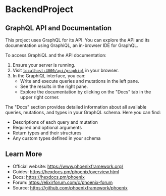 # BackendProject

## GraphQL API and Documentation

This project uses GraphQL for its API. You can explore the API and its documentation using GraphiQL, an in-browser IDE for GraphQL.

To access GraphiQL and the API documentation:

1. Ensure your server is running.
2. Visit [`localhost:4000/api/graphiql`](http://localhost:4000/api/graphiql) in your browser.
3. In the GraphiQL interface, you can:
   - Write and execute queries and mutations in the left pane.
   - See the results in the right pane.
   - Explore the documentation by clicking on the "Docs" tab in the upper right corner.

The "Docs" section provides detailed information about all available queries, mutations, and types in your GraphQL schema. Here you can find:

- Descriptions of each query and mutation
- Required and optional arguments
- Return types and their structures
- Any custom types defined in your schema


## Learn More

  * Official website: https://www.phoenixframework.org/
  * Guides: https://hexdocs.pm/phoenix/overview.html
  * Docs: https://hexdocs.pm/phoenix
  * Forum: https://elixirforum.com/c/phoenix-forum
  * Source: https://github.com/phoenixframework/phoenix
